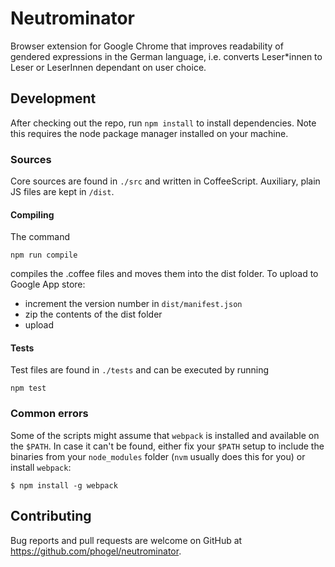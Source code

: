 # Neutrominator

Browser extension for Google Chrome that improves readability of gendered expressions in the German language, i.e. converts Leser*innen to Leser or LeserInnen dependant on user choice.

## Development

After checking out the repo, run `npm install` to install dependencies. Note this requires the node package manager installed on your machine.

### Sources

Core sources are found in `./src` and written in CoffeeScript. Auxiliary, plain JS files are kept in `/dist`.

#### Compiling

The command

    npm run compile

compiles the .coffee files and moves them into the dist folder. To upload to Google App store:

- increment the version number in `dist/manifest.json`
- zip the contents of the dist folder
- upload


#### Tests

Test files are found in `./tests` and can be executed by running

    npm test


### Common errors

Some of the scripts might assume that `webpack` is installed and available on the `$PATH`. In case it can't be found, either fix your `$PATH` setup to include the binaries from your `node_modules` folder (`nvm` usually does this for you) or install `webpack`:

    $ npm install -g webpack

## Contributing

Bug reports and pull requests are welcome on GitHub at https://github.com/phogel/neutrominator.

